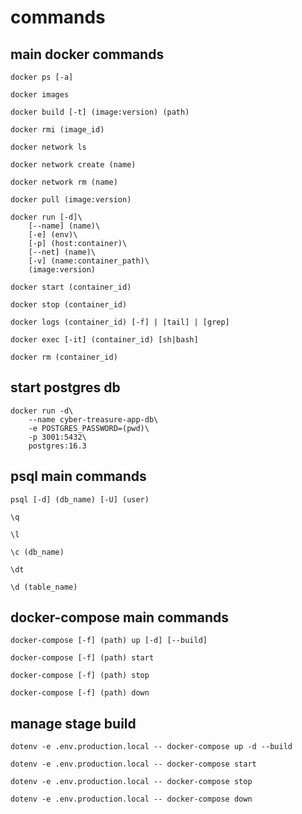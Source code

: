 # commands

## main docker commands

```
docker ps [-a]
```

```
docker images
```

```
docker build [-t] (image:version) (path)
```

```
docker rmi (image_id)
```

```
docker network ls
```

```
docker network create (name)
```

```
docker network rm (name)
```

```
docker pull (image:version)
```

```
docker run [-d]\
    [--name] (name)\
    [-e] (env)\
    [-p] (host:container)\
    [--net] (name)\
    [-v] (name:container_path)\
    (image:version)
```

```
docker start (container_id)
```

```
docker stop (container_id)
```

```
docker logs (container_id) [-f] | [tail] | [grep]
```

```
docker exec [-it] (container_id) [sh|bash]
```

```
docker rm (container_id)
```

## start postgres db

```
docker run -d\
    --name cyber-treasure-app-db\
    -e POSTGRES_PASSWORD=(pwd)\
    -p 3001:5432\
    postgres:16.3
```

## psql main commands

```
psql [-d] (db_name) [-U] (user)
```

```
\q
```

```
\l
```

```
\c (db_name)
```

```
\dt
```

```
\d (table_name)
```

## docker-compose main commands

```
docker-compose [-f] (path) up [-d] [--build]
```

```
docker-compose [-f] (path) start
```

```
docker-compose [-f] (path) stop
```

```
docker-compose [-f] (path) down
```

## manage stage build

```shell
dotenv -e .env.production.local -- docker-compose up -d --build
```

```shell
dotenv -e .env.production.local -- docker-compose start
```

```shell
dotenv -e .env.production.local -- docker-compose stop
```

```shell
dotenv -e .env.production.local -- docker-compose down
```
